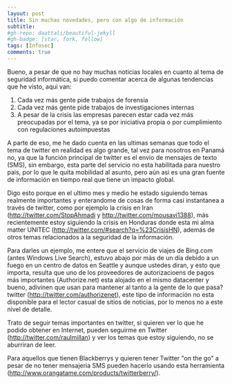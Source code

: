 ```yaml
---
layout: post
title: Sin muchas novedades, pero con algo de información
subtitle: 
#gh-repo: daattali/beautiful-jekyll
#gh-badge: [star, fork, follow]
tags: [Infosec]
comments: true
---
```


Bueno, a pesar de que no hay muchas noticias locales en cuanto al tema de seguridad informática, si puedo comentar acerca de algunas tendencias que he visto, aqui van:

1. Cada vez más gente pide trabajos de forensia
2. Cada vez más gente pide trabajos de investigaciones internas
3. A pesar de la crisis las empresas parecen estar cada vez más preocupadas por el tema, ya se por iniciativa propia o por cumplimiento con regulaciones autoimpuestas


A parte de eso, me he dado cuenta en las ultimas semanas que todo el tema de twitter en realidad es algo grande, tal vez para nosotros en Panamá no, ya que la función principal de twitter es el envio de mensajes de texto (SMS), sin embargo, esta parte del servicio no esta habilitada para nuestro pais, por lo que le quita mobilidad al asunto, pero aún asi es una gran fuente de información en tiempo real que tiene un impacto global.

Digo esto porque en el ultimo mes y medio he estado siguiendo temas realmente importantes y enterandome de cosas de forma casi instantanea a través de twitter, como por ejemplo la crisis en Iran (http://twitter.com/StopAhmadi y http://twitter.com/mousavi1388), más recientemente estoy siguiendo la crisis en Honduras donde esta mi alma matter UNITEC (http://twitter.com/#search?q=%23CrisisHN), además de otros temas relacionados a la seguridad de la información.

Para darles un ejemplo, me entere que el servicio de viajes de Bing.com (antes Windows Live Search), estuvo abajo por más de un día debido a un fuego en un centro de datos en Seattle y aunque ustedes diran, y esto que importa, resulta que uno de los proveedores de autorizacioens de pagos más importantes (Authorize.net) esta alojado en el mismo datacenter y bueno, adivinen que usan para mantener al tanto a la gente de lo que pasa? twitter (http://twitter.com/authorizenet), este tipo de información no esta disponible para el lector casual de sitios de noticias, por lo menos no a este nivel de detalle.

Trato de seguir temas importantes en twitter, si quieren ver lo que he podido obtener en Internet, pueden seguirme en Twitter (http://twitter.com/raulmillan) y ver los temas que estoy siguiendo, no se aburriran de leer.

Para aquellos que tienen Blackberrys y quieren tener Twitter "on the go" a pesar de no tener mensajeria SMS pueden hacerlo usando esta herramienta (http://www.orangatame.com/products/twitterberry/).